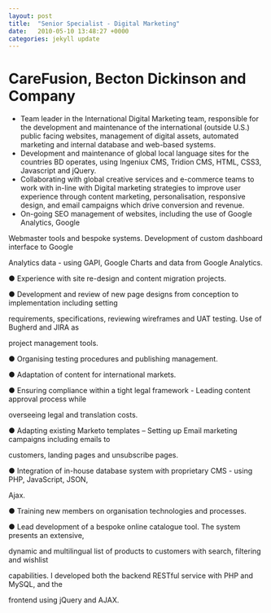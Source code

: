 ```yaml
---
layout: post
title:  "Senior Specialist - Digital Marketing"
date:   2010-05-10 13:48:27 +0000
categories: jekyll update
---
```


# CareFusion, Becton Dickinson and Company

- Team leader in the International Digital Marketing team, responsible for the development and maintenance of the international (outside U.S.) public facing websites, management of digital assets, automated marketing and internal database and web-based systems.
- Development and maintenance of global local language sites for the countries BD operates, using Ingeniux CMS, Tridion CMS, HTML, CSS3, Javascript and jQuery.
- Collaborating with global creative services and e-commerce teams to work with in-line with Digital marketing strategies to improve user experience through content marketing, personalisation, responsive design, and email campaigns which drive conversion and revenue.
- On-going SEO management of websites, including the use of Google Analytics, Google

Webmaster tools and bespoke systems. Development of custom dashboard interface to Google

Analytics data - using GAPI, Google Charts and data from Google Analytics.

● Experience with site re-design and content migration projects.

● Development and review of new page designs from conception to implementation including setting

requirements, specifications, reviewing wireframes and UAT testing. Use of Bugherd and JIRA as

project management tools.

● Organising testing procedures and publishing management.

● Adaptation of content for international markets.

● Ensuring compliance within a tight legal framework - Leading content approval process while

overseeing legal and translation costs.

● Adapting existing Marketo templates – Setting up Email marketing campaigns including emails to

customers, landing pages and unsubscribe pages.

● Integration of in-house database system with proprietary CMS - using PHP, JavaScript, JSON,

Ajax.

● Training new members on organisation technologies and processes.

● Lead development of a bespoke online catalogue tool. The system presents an extensive,

dynamic and multilingual list of products to customers with search, filtering and wishlist

capabilities. I developed both the backend RESTful service with PHP and MySQL, and the

frontend using jQuery and AJAX.

[jekyll-docs]: http://jekyllrb.com/docs/home
[jekyll-gh]:   https://github.com/jekyll/jekyll
[jekyll-talk]: https://talk.jekyllrb.com/
